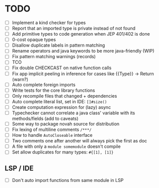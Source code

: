 # TODO

- [ ] Implement a kind checker for types
- [ ] Report that an imported type is private instead of not found
- [ ] Add primitive types to code generation when JEP 401/402 is done
- [ ] 0-cost opaque types
- [ ] Disallow duplicate labels in pattern matching
- [ ] Rename operators and java keywords to be more java-friendly (WIP)
- [ ] Fix pattern matching warnings (records)
- [ ] TCO
- [ ] Fix double CHECKCAST on native function calls
- [ ] Fix app implicit peeling in inference for cases like {{Type}} -> Return (warn?)
- [ ] Auto complete foreign imports
- [ ] Write tests for the core library functions
- [ ] Only recompile files that changed + dependencies
- [ ] Auto complete literal list, set in IDE: `[]#size()`
- [ ] Create computation expression for (lazy) async
- [ ] Typechecker cannot correlate a java class' variable with its methods/fields (add to caveats)
- [ ] Some way to package novah source for distribution
- [ ] Fix lexing of multiline comments `/***/`
- [ ] How to handle `AutoCloseable` interface
- [ ] Two comments one after another will always pick the first as doc
- [ ] A file with only a `module somemodule` doesn't compile
- [ ] Set allow duplicates for many types: `#{[1], [1]}`

## LSP / IDE

- [ ] Don't auto import functions from same module in LSP